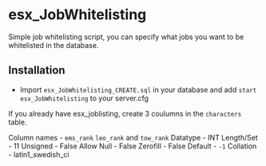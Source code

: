 # esx_JobWhitelisting
Simple job whitelisting script, you can specify what jobs you want to be whitelisted in the database.

## Installation
- Import `esx_JobWhitelisting_CREATE.sql` in your database and add `start esx_JobWhitelisting` to your server.cfg

If you already have esx_joblisting, create 3 coulumns in the `characters` table.

Column names - `ems_rank` `leo_rank` and `tow_rank`
Datatype - INT
Length/Set - 11
Unsigned - False
Allow Null - False
Zerofill - False
Default - `-1`
Collation - latin1_swedish_ci